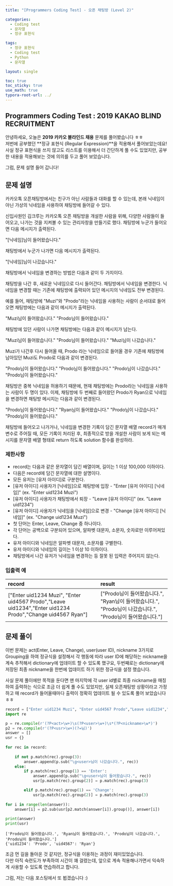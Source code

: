 ```yaml
---
title: "[Programmers Coding Test] - 오픈 채팅방 (Level 2)"

categories:
  - Coding test
  - 문자열
  - 정규 표현식

tags:
  - 정규 표현식
  - Coding test
  - Python
  - 문자열

layout: single

toc: true
toc_sticky: true
use_math: true
typora-root-url: ../
---
```

## Programmers Coding Test : 2019 KAKAO BLIND RECRUITMENT 

안녕하세요, 오늘은 **2019 카카오 블라인드 채용** 문제를 풀어봤습니다 ㅎㅎ  
저번에 공부했던 **정규 표현식 (Regular Expression)**을 적용해서 풀어보았는데요!  
사실 정규 표현식을 쓰지 않고도 리스트를 이용해서 더 간단하게 풀 수도 있었지만, 공부한 내용을 적용해보는 것에 의의를 두고 풀어 보았습니다.  

그럼, 문제 설명 들어 갑니다!

## 문제 설명

카카오톡 오픈채팅방에서는 친구가 아닌 사람들과 대화를 할 수 있는데, 본래 닉네임이 아닌 가상의 닉네임을 사용하여 채팅방에 들어갈 수 있다.

신입사원인 김크루는 카카오톡 오픈 채팅방을 개설한 사람을 위해, 다양한 사람들이 들어오고, 나가는 것을 지켜볼 수 있는 관리자창을 만들기로 했다. 채팅방에 누군가 들어오면 다음 메시지가 출력된다.

"[닉네임]님이 들어왔습니다."

채팅방에서 누군가 나가면 다음 메시지가 출력된다.

"[닉네임]님이 나갔습니다."

채팅방에서 닉네임을 변경하는 방법은 다음과 같이 두 가지이다.

채팅방을 나간 후, 새로운 닉네임으로 다시 들어간다.
채팅방에서 닉네임을 변경한다.
닉네임을 변경할 때는 기존에 채팅방에 출력되어 있던 메시지의 닉네임도 전부 변경된다.

예를 들어, 채팅방에 "Muzi"와 "Prodo"라는 닉네임을 사용하는 사람이 순서대로 들어오면 채팅방에는 다음과 같이 메시지가 출력된다.

"Muzi님이 들어왔습니다."
"Prodo님이 들어왔습니다."

채팅방에 있던 사람이 나가면 채팅방에는 다음과 같이 메시지가 남는다.

"Muzi님이 들어왔습니다."
"Prodo님이 들어왔습니다."
"Muzi님이 나갔습니다."

Muzi가 나간후 다시 들어올 때, Prodo 라는 닉네임으로 들어올 경우 기존에 채팅방에 남아있던 Muzi도 Prodo로 다음과 같이 변경된다.

"Prodo님이 들어왔습니다."
"Prodo님이 들어왔습니다."
"Prodo님이 나갔습니다."
"Prodo님이 들어왔습니다."

채팅방은 중복 닉네임을 허용하기 때문에, 현재 채팅방에는 Prodo라는 닉네임을 사용하는 사람이 두 명이 있다. 이제, 채팅방에 두 번째로 들어왔던 Prodo가 Ryan으로 닉네임을 변경하면 채팅방 메시지는 다음과 같이 변경된다.

"Prodo님이 들어왔습니다."
"Ryan님이 들어왔습니다."
"Prodo님이 나갔습니다."
"Prodo님이 들어왔습니다."

채팅방에 들어오고 나가거나, 닉네임을 변경한 기록이 담긴 문자열 배열 record가 매개변수로 주어질 때, 모든 기록이 처리된 후, 최종적으로 방을 개설한 사람이 보게 되는 메시지를 문자열 배열 형태로 return 하도록 solution 함수를 완성하라.

###  제한사항
- record는 다음과 같은 문자열이 담긴 배열이며, 길이는 1 이상 100,000 이하이다.
- 다음은 record에 담긴 문자열에 대한 설명이다.
- 모든 유저는 [유저 아이디]로 구분한다.
- [유저 아이디] 사용자가 [닉네임]으로 채팅방에 입장 - "Enter [유저 아이디] [닉네임]" (ex. "Enter uid1234 Muzi")
- [유저 아이디] 사용자가 채팅방에서 퇴장 - "Leave [유저 아이디]" (ex. "Leave uid1234")
- [유저 아이디] 사용자가 닉네임을 [닉네임]으로 변경 - "Change [유저 아이디] [닉네임]" (ex. "Change uid1234 Muzi")
- 첫 단어는 Enter, Leave, Change 중 하나이다.
- 각 단어는 공백으로 구분되어 있으며, 알파벳 대문자, 소문자, 숫자로만 이루어져있다.
- 유저 아이디와 닉네임은 알파벳 대문자, 소문자를 구별한다.
- 유저 아이디와 닉네임의 길이는 1 이상 10 이하이다.
- 채팅방에서 나간 유저가 닉네임을 변경하는 등 잘못 된 입력은 주어지지 않는다.

### 입출력 예
|record|result|
|:--|:--|
|["Enter uid1234 Muzi", "Enter uid4567 Prodo","Leave uid1234","Enter uid1234 Prodo","Change uid4567 Ryan"]|["Prodo님이 들어왔습니다.", "Ryan님이 들어왔습니다.", "Prodo님이 나갔습니다.", "Prodo님이 들어왔습니다."]|


## 문제 풀이

이번 문제는 act(Enter, Leave, Change), user(user ID), nickname 3가지로 Grouping을 하여 정규식을 설정해서 각 행동에 따라 user ID에 해당하는 nickname을 계속 추적해서 dictionary에 업데이트 할 수 있도록 했구요, 두번째로는 dictionary에 저장된 최종 nickname을 한번에 업데이트 하기 위한 정규식을 설정 했습니다.   

사실 문제 풀이에만 목적을 둔다면 맨 마지막에 각 user id별로 최종 nickname을 매칭하여 출력하는 식으로 조금 더 쉽게 풀 수도 있었지만, 실제 오픈채팅방 상황이라고 가정하고 매 record가 들어올때마다 출력이 정확히 업데이트 될 수 있도록 풀어 보았습니다 ㅎㅎ  



```python
record = ["Enter uid1234 Muzi", "Enter uid4567 Prodo","Leave uid1234","Enter uid1234 Prodo","Change uid4567 Ryan"]
import re

p = re.compile(r'(?P<act>\w+)\s(?P<user>\w+)\s*(?P<nickname>\w*)')
p2 = re.compile(r'(?P<usr>\w+)(?=님)')
answer = []
usr = {}
                 
for rec in record:
    
    if not p.match(rec).group(3):
        answer.append(p.sub("\g<user>님이 나갔습니다.", rec))
    else:
        if p.match(rec).group(1) == 'Enter':
            answer.append(p.sub("\g<user>님이 들어왔습니다.", rec))    
            usr[p.match(rec).group(2)] = p.match(rec).group(3)

        elif p.match(rec).group(1) == 'Change':
            usr[p.match(rec).group(2)] = p.match(rec).group(3)
    
for i in range(len(answer)):
    answer[i] = p2.sub(usr[p2.match(answer[i]).group()], answer[i])
      
print(answer)
print(usr)
```

    ['Prodo님이 들어왔습니다.', 'Ryan님이 들어왔습니다.', 'Prodo님이 나갔습니다.', 'Prodo님이 들어왔습니다.']
    {'uid1234': 'Prodo', 'uid4567': 'Ryan'}
    

조금 먼 길을 돌아온 것 같지만, 정규식을 이용하는 과정이 재미있었습니다.  
다만 아직 숙련도가 부족하여 시간이 꽤 걸렸는데, 앞으로 계속 적용해나가면서 익숙하게 사용할 수 있도록 연습하려고 합니다.  

그럼, 저는 다음 포스팅에서 또 뵙겠습니다 :)
